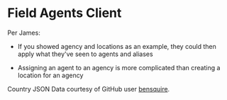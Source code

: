 # Field Agents Client

Per James:

-   If you showed agency and locations as an example, they could then apply what they've seen to agents and aliases

-   Assigning an agent to an agency is more complicated than creating a location for an agency

Country JSON Data courtesy of GitHub user [bensquire](https://gist.github.com/bensquire/1ba2037079b69e38bb0d6aea4c4a0229).
